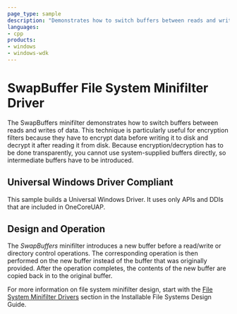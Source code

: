 ```yaml
---
page_type: sample
description: "Demonstrates how to switch buffers between reads and writes of data. This technique is particularly useful for encryption filters."
languages:
- cpp
products:
- windows
- windows-wdk
---
```


<!---
    name: SwapBuffer File System Minifilter Driver
    platform: WDM
    language: cpp
    category: FileSystem
    description: Demonstrates how to switch buffers between reads and writes of data. This technique is particularly useful for encryption filters.
    samplefwlink: http://go.microsoft.com/fwlink/p/?LinkId=617657
--->

# SwapBuffer File System Minifilter Driver

The SwapBuffers minifilter demonstrates how to switch buffers between reads and writes of data. This technique is particularly useful for encryption filters because they have to encrypt data before writing it to disk and decrypt it after reading it from disk. Because encryption/decryption has to be done transparently, you cannot use system-supplied buffers directly, so intermediate buffers have to be introduced.

## Universal Windows Driver Compliant

This sample builds a Universal Windows Driver. It uses only APIs and DDIs that are included in OneCoreUAP.

## Design and Operation

The *SwapBuffers* minifilter introduces a new buffer before a read/write or directory control operations. The corresponding operation is then performed on the new buffer instead of the buffer that was originally provided. After the operation completes, the contents of the new buffer are copied back in to the original buffer.

For more information on file system minifilter design, start with the [File System Minifilter Drivers](http://msdn.microsoft.com/en-us/library/windows/hardware/ff540402) section in the Installable File Systems Design Guide.
